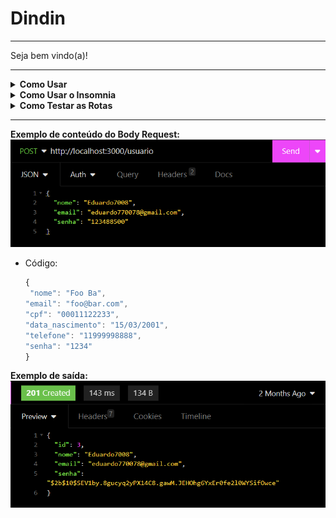 # Dindin
---

Seja bem vindo(a)!

---

<details>
<summary><b>Como Usar</b></summary>

1. Clone o Repositório
   * Clone este repositório para o seu computador usando o seguinte comando:
      ```bash
      $ git clone git@github.com:novvais/dindin.git
      ```
2. Encontre o Diretorio
   * Encontre o diretorio usando o código abaixo:
      ```bash
      $ cd didin
      ```
3. Baixe todas as Dependecias do Projeto
   * No terminal utilize o código abaixo para baixar todas as bibliotecas:
      ```bash
      $ npm i
      ```
4. Inicie o Servidor
   * Inicie o servidor usando o código:
      ```bash
      $ npm run dev
      ```
5. Para executar as rotas utilize o Insomnia ou um programa similiar
   * Baixe e instale o Insomnia acessando o link: https://insomnia.rest/download
   * Crie uma conta e se conecte no aplicativo

</details>

<details>
<summary><b>Como Usar o Insomnia</b></summary>

### **Passo a Passo**

1. Na página incial do Insomnia, clique no ícone de + no canto superior direito:
   <div><img src="./src/assets/foto_1.png"/></div>

2. Clique na primeira opção:
   <div><img src="./src/assets/foto_2.png"/></div>

3. Dê um nome para a coleção:
   <div><img src="./src/assets/foto_3.png"/></div>

4. Clique no ícone de + para criar uma rota:
   <div><img src="./src/assets/foto_4.png"/></div> 

5. Clique na primeira opção:
   <div><img src="./src/assets/foto_5.png"/></div>

6. Escolha o verbo da rota
   * Adicione o domínio e o caminho da API:
      ```bash
      http://localhost:3000
      ```
   <div><img src="./src/assets/foto_6.png"/></div>

</details>

<details>
<summary><b>Como Testar as Rotas</b></summary>

<details>
<summary>Funções do Insomnia</summary>

<details>
<summary>Body</summary>

-  Para usar o Body:
   -  Clique na caixa com o nome "Body" em seguida clique na opção "JSON" como mostra a imagem abaixo:
      <div><img src="./src/assets/exemplo_body.png"/></div>

</details>

<details>
<summary>Bearer Token</summary>

-  Para usar o Bearer:
   -  Clique na caixa com o nome "Auth": 
      <div><img src="./src/assets/bearer1.png"/></div>
   -  Em seguida clique na opção "Bearer Token"
      <div><img src="./src/assets/bearer2.png"/></div>
   -  Adicione o Token gerado na rota "login" como mostra a imagem abaixo:
      <div><img src="./src/assets/bearer_token.png"/></div>

</details>

</details>

<details>
<summary>Explicando as Rotas</summary>

1. Rota **`POST` "cadastroUsuario"** - *Obrigatório o uso do body request*
   * Adicione o dominio e o caminho da API:
      ```bash
      http://localhost:3000/usuario
      ```

   <div><img src="./src/assets/route_register.png"/></div>

   * Exemplo de resposta:
   <div><img src="./src/assets/res_route_register.png"/></div>

2. Rota **`POST` "login"** *Obrigatório o uso do body request*
   * Adicione o dominio e o caminho da API:
      ```bash
      http://localhost:3000/login
      ```
      
   * Adicione os dados do usuário no body:
   <div><img src="./src/assets/route_login.png"/></div>

   * Exemplo de resposta:
   <div><img src="./src/assets/res_route_login.png"/></div>

   **Importante: Use o Token gerado na resposta para realizar os demais testes de rota!**

3. Rota **`GET` "detalharUsuario"** - *Obrigatório o uso do Bearer Token* 
   * Adicione o dominio e o caminho da API.
      ```bash
      http://localhost:3000/usuario
      ```
      
   * Adicione o Token gerado na resposta da rota "login" para continuar o teste.
   <div><img src="./src/assets/bearer_token.png"/></div>

   <div><img src="./src/assets/route_detail_profile.png"/></div>

4. Rota **`PUT` "atualizarUsuario"** - *Obrigatório o uso do Bearer Token* 
   * Adicione o dominio e o caminho da API
      ```bash 
      http://localhost:3000/usuario
      ```

   * Adicione o Token gerado na resposta da rota "login" para continuar o teste.
   <div><img src="./src/assets/route_update.png"/></div>

5. Rota **`GET` "listarCategorias"** - *Obrigatório o uso do Bearer Token*
   * Adicione o dominio e o caminho da API
      ```bash 
      http://localhost:3000/categorias
      ```

   * Adicione o Token gerado na resposta da rota "login" para continuar o teste.
   <div><img src="./src/assets/bearer_token.png"/></div>

   <div><img src="./src/assets/route_categories.png"/></div>

6. Rota **`GET` "listarTransacoesDoUsuario"** - *Obrigatório o uso do Bearer Token*
   * Adicione o dominio e o caminho da API
      ```bash 
      http://localhost:3000/transacao
      ```

   * Adicione o Token gerado na resposta da rota "login" para continuar o teste.
   <div><img src="./src/assets/bearer_token.png"/></div>

   <div><img src="./src/assets/route_list_transactions.png"/></div>

7. Rota **`GET` "detalharTransacao"** *Obrigatório o uso do Bearer Token e Params*
   * Adicione o dominio e o caminho da API
      ```bash 
      http://localhost:3000/transacao/1
      ```

   * Adicione o Token gerado na resposta da rota "login" para continuar o teste.
   <div><img src="./src/assets/bearer_token.png"/></div>

   * Adicione o id do usuário após a "/" da URL básica.
   <div><img src="./src/assets/route_detail_transactions.png"/></div>

8. Rota **`POST` "cadastrarTransacao"** - *Obrigatório o uso do Bearer Token e Body*
   * Adicione o dominio e o caminho da API
      ```bash 
      http://localhost:3000/transacao
      ```

   * Adicione o Token gerado na resposta da rota "login" para continuar o teste.
   <div><img src="./src/assets/bearer_token.png"/></div>

   * Adicione as informações da transação para cadastrar no Body.
   <div><img src="./src/assets/route_register_transactions.png"/></div>

8. Rota **`PUT` "atualizarTransacao"** - *Obrigatório o uso do Bearer Token, Params e Body*
   * Adicione o dominio e o caminho da API
      ```bash 
      http://localhost:3000/transacao/1
      ```

   * Adicione o Token gerado na resposta da rota "login" para continuar o teste.
   <div><img src="./src/assets/bearer_token.png"/></div>

   * Adicione o id do usuário após a "/" da URL básica.

   * Adicione as informações da transação para atualizar no Body.
   <div><img src="./src/assets/route_update_transactions.png"/></div>

9. Rota **`DELETE` "excluirTransacao"** - *Obrigatório o uso do Bearer Token e Params*
   * Adicione o dominio e o caminho da API
      ```bash 
      http://localhost:3000/transacao/1
      ```

   * Adicione o Token gerado na resposta da rota "login" para continuar o teste.
   <div><img src="./src/assets/bearer_token.png"/></div>

   * Adicione o id do usuário que vai ser excluído após a "/" da URL básica.
   <div><img src="./src/assets/route_delete_transactions.png"/></div>

10. Rota **`GET` "obterExtrato"** - *Obrigatório o uso do Bearer Token e Params*
   * Adicione o dominio e o caminho da API
      ```bash 
      http://localhost:3000/transacao/extrato
      ```

   <div><img src="./src/assets/route_extract.png"/></div>

   * Adicione o Token gerado na resposta da rota "login" para continuar o teste.
   <div><img src="./src/assets/bearer_token.png"/></div>

</details>

</details>

---

**Exemplo de conteúdo do Body Request:**
<img src="./src/assets/exemplo_body.png"/>

   * Código:

      ```javascript  
      {
	   "nome": "Foo Ba",
      "email": "foo@bar.com",
      "cpf": "00011122233",
      "data_nascimento": "15/03/2001",
      "telefone": "11999998888",
      "senha": "1234"
      }   

**Exemplo de saída:** 
   <img src="./src/assets/exemplo_res.png"/>